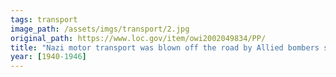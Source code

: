 ```yaml
---
tags: transport
image_path: /assets/imgs/transport/2.jpg
original_path: https://www.loc.gov/item/owi2002049834/PP/
title: "Nazi motor transport was blown off the road by Allied bombers striking north of Cassino. Supplies that never reached the Germans lay strewn below the road"
year: [1940-1946]
---
```



